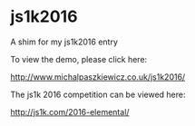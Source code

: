 # js1k2016
A shim for my js1k2016 entry

To view the demo, please click here:

http://www.michalpaszkiewicz.co.uk/js1k2016/

The js1k 2016 competition can be viewed here:

http://js1k.com/2016-elemental/

